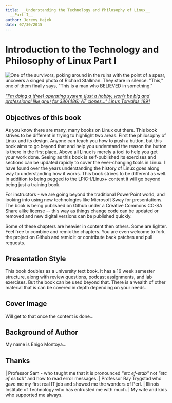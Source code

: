 ```yaml
---
title: __Understanding the Technology and Philosophy of Linux__
  __Part I__
author: Jeremy Hajek
date: 07/30/2015
...
```


# Introduction to the Technology and Philosophy of Linux Part I

![*One of the survivors, poking around in the ruins with the point of a spear, uncovers a singed photo of Richard Stallman. They stare in silence. "This," one of them finally says, "This is a man who BELIEVED in something."*](http://imgs.xkcd.com/comics/operating_systems.png "Operating Systems")

[*"I'm doing a (free) operating system (just a hobby, won't be big and professional like gnu) for 386(486) AT clones..." Linus Torvalds 1991*](https://groups.google.com/forum/?hl=en#!msg/comp.os.minix/dlNtH7RRrGA/SwRavCzVE7gJ "Initial Post About Linux.")

## Objectives of this book

  As you know there are many, many books on Linux out there.  This book strives to be different in trying to highlight two areas.  First the philosophy of Linux and its design.  Anyone can teach you how to push a button, but this book aims to go beyond that and help you understand the reason the button is there in the first place.  Above all Linux is merely a tool to help you get your work done.  Seeing as this book is self-published its exercises and sections can be updated rapidly to cover the ever-changing tools in Linux. I have found over the years understanding the history of Linux goes along way to understanding how it works.  This book strives to be different as well.  In addition to being pegged to the LPIC-I/Linux+ content it will go beyond being just a training book.  
  
  For instructors - we are going beyond the traditional PowerPoint world, and looking into using new technologies like Microsoft Sway for presentations. The book is being published on Github under a Creative Commons CC-SA Share alike license -- this way as things change code can be updated or removed and new digital versions can be published quickly.  

  Some of these chapters are heavier in content then others.  Some are lighter.  Feel free to combine and remix the chapters.  You are even welcome to fork the project on Github and remix it or contribute back patches and pull requests.

## Presentation Style

 This book doubles as a university text book.  It has a 16 week semester structure, along with review questions, podcast assignments, and lab exercises.  But the book can be used beyond that.  There is a wealth of other material that is can be covered in depth depending on your needs. 

## Cover Image
  
 Will get to that once the content is done...

## Background of Author

My name is Enigo Montoya...

## Thanks 

| Professor Sam - who taught me that it is pronounced *"etc ef-stab"* not *"etc ef es tab"* and how to read error messages. 
| Professor Ray Trygstad who gave me my first real IT job and showed me the wonders of Perl.
| Illinois Institute of Technology who has entrusted me with much.
| My wife and kids who supported me always.

